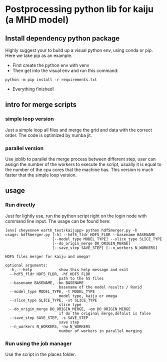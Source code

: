# Postprocessing python lib for kaiju (a MHD model)

## Install dependency python package 
Highly suggest your to build up a visual python env, using conda or pip. Here we take pip as an example.
- First create the python env with venv
- Then get into the visual env and run this command:
```
python -m pip install -r requirements.txt
```
- Everything finished!

## intro for merge scripts
### simple loop version
Just a simple loop all files and merge the grid and data with the correct order. The code is optimized by numba jit.

### parallel version
Use joblib to parallel the merge process between different step, user can assign the number of the workers to execute the script, usually it is equal to the number of the cpu cores that the machine has. This version is much faster that the simple loop version.

## usage
### Run directly
Just for lightly use, run the python script right on the login node with command line input. The usage can be found here:
```
[env] cheyenne4 earth_test/kaijupp> python hdf5merger.py -h
usage: hdf5merger.py [-h] --hdf5_fldr HDF5_FLDR --basename BASENAME
                     [--model_type MODEL_TYPE] --slice_type SLICE_TYPE
                     [--do_origin_merge DO_ORIGIN_MERGE]
                     [--save_step SAVE_STEP] [--n_workers N_WORKERS]

HDF5 files merger for kaiju and omega!

optional arguments:
  -h, --help            show this help message and exit
  --hdf5_fldr HDF5_FLDR, -hf HDF5_FLDR
                        path to the h5 files
  --basename BASENAME, -bn BASENAME
                        basename of the model results / Runid
  --model_type MODEL_TYPE, -t MODEL_TYPE
                        model type, kaiju or omega
  --slice_type SLICE_TYPE, -st SLICE_TYPE
                        slice type
  --do_origin_merge DO_ORIGIN_MERGE, -om DO_ORIGIN_MERGE
                        if do the original merge,defalut is false
  --save_step SAVE_STEP, -s SAVE_STEP
                        save step
  --n_workers N_WORKERS, -nw N_WORKERS
                        number of workers in parallel merging
```

### Run using the job manager
Use the script in the places folder.
